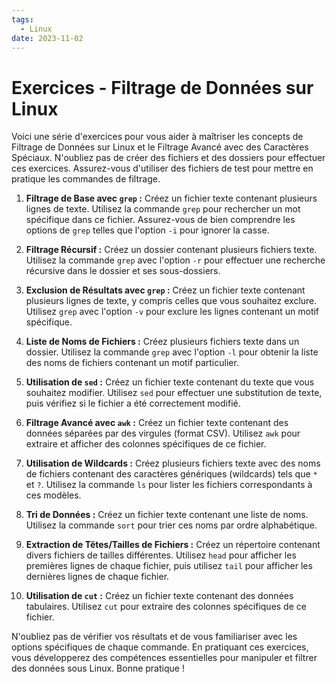 ```yaml
---
tags:
  - Linux
date: 2023-11-02
---
```

# Exercices - Filtrage de Données sur Linux

Voici une série d'exercices pour vous aider à maîtriser les concepts de Filtrage de Données sur Linux et le Filtrage Avancé avec des Caractères Spéciaux. N'oubliez pas de créer des fichiers et des dossiers pour effectuer ces exercices. Assurez-vous d'utiliser des fichiers de test pour mettre en pratique les commandes de filtrage. 

1. **Filtrage de Base avec `grep` :** Créez un fichier texte contenant plusieurs lignes de texte. Utilisez la commande `grep` pour rechercher un mot spécifique dans ce fichier. Assurez-vous de bien comprendre les options de `grep` telles que l'option `-i` pour ignorer la casse.

2. **Filtrage Récursif :** Créez un dossier contenant plusieurs fichiers texte. Utilisez la commande `grep` avec l'option `-r` pour effectuer une recherche récursive dans le dossier et ses sous-dossiers.

3. **Exclusion de Résultats avec `grep` :** Créez un fichier texte contenant plusieurs lignes de texte, y compris celles que vous souhaitez exclure. Utilisez `grep` avec l'option `-v` pour exclure les lignes contenant un motif spécifique.

4. **Liste de Noms de Fichiers :** Créez plusieurs fichiers texte dans un dossier. Utilisez la commande `grep` avec l'option `-l` pour obtenir la liste des noms de fichiers contenant un motif particulier.

5. **Utilisation de `sed` :** Créez un fichier texte contenant du texte que vous souhaitez modifier. Utilisez `sed` pour effectuer une substitution de texte, puis vérifiez si le fichier a été correctement modifié.

6. **Filtrage Avancé avec `awk` :** Créez un fichier texte contenant des données séparées par des virgules (format CSV). Utilisez `awk` pour extraire et afficher des colonnes spécifiques de ce fichier.

7. **Utilisation de Wildcards :** Créez plusieurs fichiers texte avec des noms de fichiers contenant des caractères génériques (wildcards) tels que `*` et `?`. Utilisez la commande `ls` pour lister les fichiers correspondants à ces modèles.

8. **Tri de Données :** Créez un fichier texte contenant une liste de noms. Utilisez la commande `sort` pour trier ces noms par ordre alphabétique.

9. **Extraction de Têtes/Tailles de Fichiers :** Créez un répertoire contenant divers fichiers de tailles différentes. Utilisez `head` pour afficher les premières lignes de chaque fichier, puis utilisez `tail` pour afficher les dernières lignes de chaque fichier.

10. **Utilisation de `cut` :** Créez un fichier texte contenant des données tabulaires. Utilisez `cut` pour extraire des colonnes spécifiques de ce fichier.

N'oubliez pas de vérifier vos résultats et de vous familiariser avec les options spécifiques de chaque commande. En pratiquant ces exercices, vous développerez des compétences essentielles pour manipuler et filtrer des données sous Linux. Bonne pratique !
